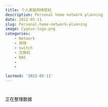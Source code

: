 ```yaml
---
title: 个人家庭网络规划
description: Personal home network planning
date: 2022-05-11
slug: Personal-home-network-planning
image: Cygnus-logo.png
categories:
    - Network
    - 网络
    - switch
    - 交换机
    - NAS
    - 
    - 

lastmod: '2022-05-11'
---
```


#
正在整理数据